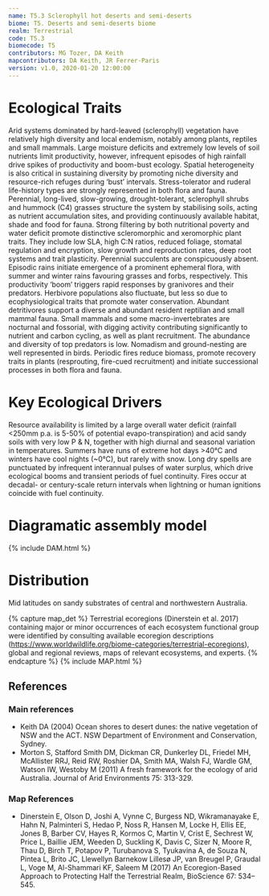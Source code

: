 ```yaml
---
name: T5.3 Sclerophyll hot deserts and semi-deserts  
biome: T5. Deserts and semi-deserts biome
realm: Terrestrial
code: T5.3
biomecode: T5
contributors: MG Tozer, DA Keith
mapcontributors: DA Keith, JR Ferrer-Paris
version: v1.0, 2020-01-20 12:00:00
---
```

# Ecological Traits
 

Arid systems dominated by hard-leaved (sclerophyll) vegetation have relatively high diversity and local endemism, notably among plants, reptiles and small mammals. Large moisture deficits and extremely low levels of soil nutrients limit productivity, however, infrequent episodes of high rainfall drive spikes of productivity and boom-bust ecology. Spatial heterogeneity is also critical in sustaining diversity by promoting niche diversity and resource-rich refuges during ‘bust’ intervals. Stress-tolerator and ruderal life-history types are strongly represented in both flora and fauna. Perennial, long-lived, slow-growing, drought-tolerant, sclerophyll shrubs and hummock (C4) grasses structure the system by stabilising soils, acting as nutrient accumulation sites, and providing continuously available habitat, shade and food for fauna. Strong filtering by both nutritional poverty and water deficit promote distinctive scleromorphic and xeromorphic plant traits. They include low SLA, high C:N ratios, reduced foliage, stomatal regulation and encryption, slow growth and reproduction rates, deep root systems and trait plasticity. Perennial succulents are conspicuously absent. Episodic rains initiate emergence of a prominent ephemeral flora, with summer and winter rains favouring grasses and forbs, respectively.  This productivity ‘boom’ triggers rapid responses by granivores and their predators. Herbivore populations also fluctuate, but less so due to ecophysiological traits that promote water conservation. Abundant detritivores support a diverse and abundant resident reptilian and small mammal fauna. Small mammals and some macro-invertebrates are nocturnal and fossorial, with digging activity contributing significantly to nutrient and carbon cycling, as well as plant recruitment. The abundance and diversity of top predators is low. Nomadism and ground-nesting are well represented in birds. Periodic fires reduce biomass, promote recovery traits in plants (resprouting, fire-cued recruitment) and initiate successional processes in both flora and fauna.

 
# Key Ecological Drivers
 

Resource availability is limited by a large overall water deficit (rainfall <250mm p.a. is 5-50% of potential evapo-transpiration) and acid sandy soils with very low P & N, together with high diurnal and seasonal variation in temperatures. Summers have runs of extreme hot days >40°C and winters have cool nights (~0°C), but rarely with snow. Long dry spells are punctuated by infrequent interannual pulses of water surplus, which drive ecological booms and transient periods of fuel continuity. Fires occur at decadal- or century-scale return intervals when lightning or human ignitions coincide with fuel continuity.

 
# Diagramatic assembly model
 
{% include DAM.html %}
 
# Distribution
 

Mid latitudes on sandy substrates of central and northwestern Australia.


{% capture map_det %}
Terrestrial ecoregions (Dinerstein et al. 2017) containing major or minor occurrences of each ecosystem functional group were identified by consulting available ecoregion descriptions (https://www.worldwildlife.org/biome-categories/terrestrial-ecoregions), global and regional reviews, maps of relevant ecosystems, and experts.
{% endcapture %}
{% include MAP.html %}

## References
### Main references
* Keith DA (2004) Ocean shores to desert dunes: the native vegetation of NSW and the ACT. NSW Department of Environment and Conservation, Sydney.
* Morton S, Stafford Smith DM, Dickman CR, Dunkerley DL, Friedel MH, McAllister RRJ, Reid RW, Roshier DA, Smith MA, Walsh FJ, Wardle GM, Watson IW, Westoby M (2011) A fresh framework for the ecology of arid Australia. Journal of Arid Environments 75: 313-329.
### Map References
* Dinerstein E, Olson D, Joshi A, Vynne C, Burgess ND, Wikramanayake E, Hahn N, Palminteri S, Hedao P, Noss R, Hansen M, Locke H, Ellis EE, Jones B, Barber CV, Hayes R, Kormos C, Martin V, Crist E, Sechrest W, Price L, Baillie JEM, Weeden D, Suckling K, Davis C, Sizer N, Moore R, Thau D, Birch T, Potapov P, Turubanova S, Tyukavina A, de Souza N, Pintea L, Brito JC, Llewellyn Barnekow Lillesø JP, van Breugel P, Graudal L, Voge M, Al-Shammari KF, Saleem M (2017) An Ecoregion-Based Approach to Protecting Half the Terrestrial Realm, BioScience 67: 534–545.
